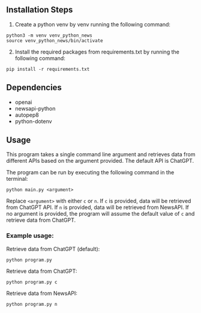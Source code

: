## Installation Steps

1. Create a python venv by venv running the following command:

```
python3 -m venv venv_python_news
source venv_python_news/bin/activate
```

2. Install the required packages from requirements.txt by running the following command:

```
pip install -r requirements.txt
```

## Dependencies

- openai
- newsapi-python
- autopep8
- python-dotenv

## Usage

This program takes a single command line argument and retrieves data from different APIs based on the argument provided. The default API is ChatGPT.

The program can be run by executing the following command in the terminal:

```
python main.py <argument>
```

Replace `<argument>` with either `c` or `n`. If `c` is provided, data will be retrieved from ChatGPT API. If `n` is provided, data will be retrieved from NewsAPI. If no argument is provided, the program will assume the default value of `c` and retrieve data from ChatGPT.

### Example usage:

Retrieve data from ChatGPT (default):

```
python program.py
```

Retrieve data from ChatGPT:

```
python program.py c
```

Retrieve data from NewsAPI:

```
python program.py n
```
